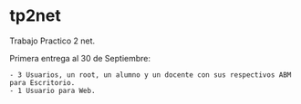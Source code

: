# tp2net

Trabajo Practico 2 net.

Primera entrega al 30 de Septiembre:
	
	- 3 Usuarios, un root, un alumno y un docente con sus respectivos ABM para Escritorio.
	- 1 Usuario para Web.